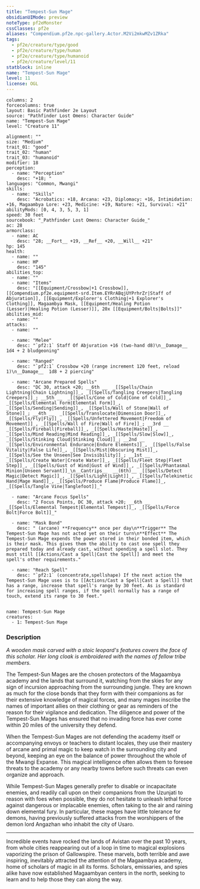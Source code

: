 ```yaml
---
title: "Tempest-Sun Mage"
obsidianUIMode: preview
noteType: pf2eMonster
cssClasses: pf2e
aliases: "Compendium.pf2e.npc-gallery.Actor.M2Vi2mkwMZv1ZRka" 
tags:
  - pf2e/creature/type/good
  - pf2e/creature/type/human
  - pf2e/creature/type/humanoid
  - pf2e/creature/level/11
statblock: inline
name: "Tempest-Sun Mage"
level: 11
license: OGL
---
```


```statblock
columns: 2
forcecolumns: true
layout: Basic Pathfinder 2e Layout
source: "Pathfinder Lost Omens: Character Guide"
name: "Tempest-Sun Mage"
level: "Creature 11"

alignment: ""
size: "Medium"
trait_01: "good"
trait_02: "human"
trait_03: "humanoid"
modifier: 18
perception:
  - name: "Perception"
    desc: "+18; "
languages: "Common, Mwangi"
skills:
  - name: "Skills"
    desc: "Acrobatics: +18, Arcana: +23, Diplomacy: +16, Intimidation: +16, Magaambya Lore: +23, Medicine: +19, Nature: +21, Survival: +21"
abilityMods: [0, 4, 3, 5, 3, 1]
speed: 30 feet
sourcebook: "_Pathfinder Lost Omens: Character Guide_"
ac: 28
armorclass:
  - name: AC
    desc: "28; __Fort__ +19, __Ref__ +20, __Will__ +21"
hp: 145
health:
  - name: ""
  - name: HP
    desc: "145"
abilities_top:
  - name: ""
  - name: "Items"
    desc: "[[Equipment/Crossbow|+1 Crossbow]], [[Compendium.pf2e.equipment-srd.Item.EYRrABqjUYPrhrZr|Staff of Abjuration]], [[Equipment/Explorer's Clothing|+1 Explorer's Clothing]], Magaambya Mask, [[Equipment/Healing Potion (Lesser)|Healing Potion (Lesser)]], 20x [[Equipment/Bolts|Bolts]]"
abilities_mid:
  - name: ""
attacks:
  - name: ""

  - name: "Melee"
    desc: "`pf2:1` Staff Of Abjuration +16 (two-hand d8)\n__Damage__  1d4 + 2 bludgeoning"

  - name: "Ranged"
    desc: "`pf2:1` Crossbow +20 (range increment 120 feet, reload 1)\n__Damage__  1d8 + 2 piercing"

  - name: "Arcane Prepared Spells"
    desc: "DC 30, attack +20; __6th __  _[[Spells/Chain Lightning|Chain Lightning]]_, _[[Spells/Tangling Creepers|Tangling Creepers]]_; __5th __  _[[Spells/Cone of Cold|Cone of Cold]]_, _[[Spells/Elemental Form|Elemental Form]]_, _[[Spells/Sending|Sending]]_, _[[Spells/Wall of Stone|Wall of Stone]]_; __4th __  _[[Spells/Translocate|Dimension Door]]_, _[[Spells/Fly|Fly]]_, _[[Spells/Unfettered Movement|Freedom of Movement]]_, _[[Spells/Wall of Fire|Wall of Fire]]_; __3rd __  _[[Spells/Fireball|Fireball]]_, _[[Spells/Haste|Haste]]_, _[[Spells/Mind Reading|Mind Reading]]_, _[[Spells/Slow|Slow]]_, _[[Spells/Stinking Cloud|Stinking Cloud]]_; __2nd __  _[[Spells/Environmental Endurance|Endure Elements]]_, _[[Spells/False Vitality|False Life]]_, _[[Spells/Mist|Obscuring Mist]]_, _[[Spells/See the Unseen|See Invisibility]]_; __1st __  _[[Spells/Create Water|Create Water]]_, _[[Spells/Fleet Step|Fleet Step]]_, _[[Spells/Gust of Wind|Gust of Wind]]_, _[[Spells/Phantasmal Minion|Unseen Servant]]_\n__Cantrips__  __(6th)__ _[[Spells/Detect Magic|Detect Magic]]_, _[[Spells/Light|Light]]_, _[[Spells/Telekinetic Hand|Mage Hand]]_, _[[Spells/Produce Flame|Produce Flame]]_, _[[Spells/Tangle Vine|Tanglefoot]]_"

  - name: "Arcane Focus Spells"
    desc: "2 Focus Points, DC 30, attack +20; __6th __  _[[Spells/Elemental Tempest|Elemental Tempest]]_, _[[Spells/Force Bolt|Force Bolt]]_"

  - name: "Mask Bond"
    desc: " (arcane) **Frequency** once per day\n**Trigger** The Tempest-Sun Mage has not acted yet on their turn\n**Effect** The Tempest-Sun Mage expends the power stored in their bonded item, which is their mask. This gives them the ability to cast one spell they prepared today and already cast, without spending a spell slot. They must still [[Actions/Cast a Spell|Cast the Spell]] and meet the spell's other requirements."

  - name: "Reach Spell"
    desc: "`pf2:1` (concentrate,spellshape) If the next action the Tempest-Sun Mage uses is to [[Actions/Cast a Spell|Cast a Spell]] that has a range, increase that spell's range by 30 feet. As is standard for increasing spell ranges, if the spell normally has a range of touch, extend its range to 30 feet."
 
```

```encounter-table
name: Tempest-Sun Mage
creatures:
  - 1: Tempest-Sun Mage
```


### Description
_A wooden mask carved with a stoic leopard's features covers the face of this scholar. Her long cloak is embroidered with the names of fellow tribe members._

The Tempest-Sun Mages are the chosen protectors of the Magaambya academy and the lands that surround it, watching from the skies for any sign of incursion approaching from the surrounding jungle. They are known as much for the close bonds that they form with their companions as for their extensive knowledge of magical forces, and many mages inscribe the names of important allies on their clothing or gear as reminders of the reason for their vigilance and dedication. The diligence and power of the Tempest-Sun Mages has ensured that no invading force has ever come within 20 miles of the university they defend.

When the Tempest-Sun Mages are not defending the academy itself or accompanying envoys or teachers to distant locales, they use their mastery of arcane and primal magic to keep watch in the surrounding city and beyond, keeping an eye on the balance of power throughout the whole of the Mwangi Expanse. This magical intelligence often allows them to foresee threats to the academy or any nearby towns before such threats can even organize and approach.

While Tempest-Sun Mages generally prefer to disable or incapacitate enemies, and readily call upon on their companions from the Uzunjati to reason with foes when possible, they do not hesitate to unleash lethal force against dangerous or implacable enemies, often taking to the air and raining down elemental fury. In particular, these mages have little tolerance for demons, having previously suffered attacks from the worshippers of the demon lord Angazhan who inhabit the city of Usaro.

* * *

Incredible events have rocked the lands of Avistan over the past 10 years, from whole cities reappearing out of a loop in time to magical explosions vaporizing the prison of Gallowspire. These marvels, both terrible and awe inspiring, inevitably attracted the attention of the Magaambya academy, home of scholars of magic in all its forms. Scholars, emissaries, and spies alike have now established Magaambyan centers in the north, seeking to learn and to help those they can along the way.
